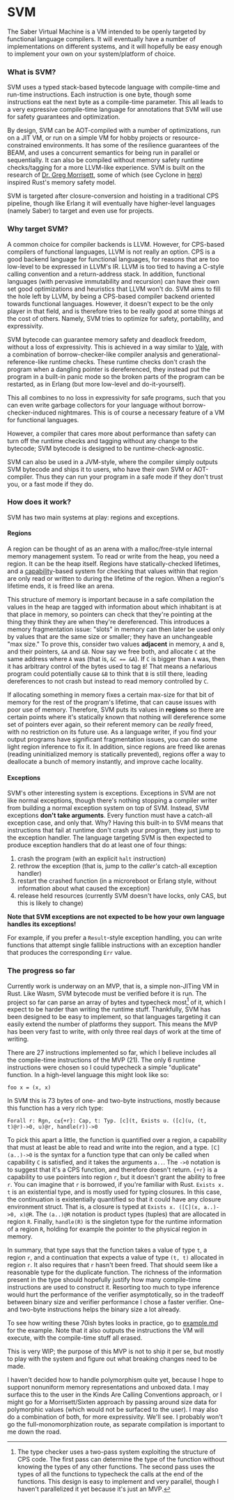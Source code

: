 # SVM

The Saber Virtual Machine is a VM intended to be openly targeted by functional language compilers. It will eventually have a number of implementations on different systems, and it will hopefully be easy enough to implement your own on your system/platform of choice.

### What is SVM?

SVM uses a typed stack-based bytecode language with compile-time and run-time instructions. Each instruction is one byte, though some instructions eat the next byte as a compile-time parameter. This all leads to a very expressive compile-time language for annotations that SVM will use for safety guarantees and optimization.

By design, SVM can be AOT-compiled with a number of optimizations, run on a JIT VM, or run on a simple VM for hobby projects or resource-constrained environments. It has some of the resilience guarantees of the BEAM, and uses a concurrent semantics for being run in parallel or sequentially. It can also be compiled without memory safety runtime checks/tagging for a more LLVM-like experience. SVM is built on the research of [Dr. Greg Morrisett](https://scholar.google.com/citations?user=Dswus94AAAAJ&hl=en), some of which (see Cyclone in [here](https://doc.rust-lang.org/reference/influences.html)) inspired Rust's memory safety model.

SVM is targeted after closure-conversion and hoisting in a traditional CPS pipeline, though like Erlang it will eventually have higher-level languages (namely Saber) to target and even use for projects.

### Why target SVM?

A common choice for compiler backends is LLVM. However, for CPS-based compilers of functional languages, LLVM is not really an option. CPS is a good backend language for functional languages, for reasons that are too low-level to be expressed in LLVM's IR. LLVM is too tied to having a C-style calling convention and a return-address stack. In addition, functional languages (with pervasive immutability and recursion) can have their own set good optimizations and heuristics that LLVM won't do. SVM aims to fill the hole left by LLVM, by being a CPS-based compiler backend oriented towards functional languages. However, it doesn't expect to be the only player in that field, and is therefore tries to be really good at some things at the cost of others. Namely, SVM tries to optimize for safety, portability, and expressivity.

SVM bytecode can guarantee memory safety and deadlock freedom, without a loss of expressivity. This is achieved in a way similar to [Vale](https://vale.dev/), with a combination of borrow-checker-like compiler analysis and generational-reference-like runtime checks. These runtime checks don't crash the program when a dangling pointer is dereferenced, they instead put the program in a built-in panic mode so the broken parts of the program can be restarted, as in Erlang (but more low-level and do-it-yourself). 

This all combines to no loss in expressivity for safe programs, such that you can even write garbage collectors for your language without borrow-checker-induced nightmares. This is of course a necessary feature of a VM for functional languages.

However, a compiler that cares more about performance than safety can turn off the runtime checks and tagging without any change to the bytecode; SVM bytecode is designed to be runtime-check-agnostic.

SVM can also be used in a JVM-style, where the compiler simply outputs SVM bytecode and ships it to users, who have their own SVM or AOT-compiler. Thus they can run your program in a safe mode if they don't trust you, or a fast mode if they do.

### How does it work?

SVM has two main systems at play: regions and exceptions. 

#### Regions

A region can be thought of as an arena with a malloc/free-style internal memory management system. To read or write from the heap, you need a region. It can be the heap itself. Regions have statically-checked lifetimes, and a [capability](https://dl.acm.org/doi/10.1145/292540.292564)-based system for checking that values within that region are only read or written to during the lifetime of the region. When a region's lifetime ends, it is freed like an arena.

This structure of memory is important because in a safe compilation the values in the heap are tagged with information about which inhabitant is at that place in memory, so pointers can check that they're pointing at the thing they think they are when they're dereferenced. This introduces a memory fragmentation issue: "slots" in memory can then later be used only by values that are the same size or smaller; they have an unchangeable "max size." To prove this, consider two values **adjacent** in memory, `A` and `B`, and their pointers, `&A` and `&B`. Now say we free both, and allocate `C` at the same address where `A` was (that is, `&C == &A`). If `C` is bigger than `A` was, then it has arbitrary control of the bytes used to tag `B`! That means a nefarious program could potentially cause `&B` to think that `B` is still there, leading dereferences to not crash but instead to read memory controlled by `C`.

If allocating something in memory fixes a certain max-size for that bit of memory for the rest of the program's lifetime, that can cause issues with poor use of memory. Therefore, SVM puts its values in **regions** so there are certain points where it's statically known that nothing will dereference some set of pointers ever again, so their referent memory can be _really_ freed, with no restriction on its future use. As a language writer, if you find your output programs have significant fragmentation issues, you can do some light region inference to fix it. In addition, since regions are freed like arenas (reading uninitialized memory is statically prevented), regions offer a way to deallocate a bunch of memory instantly, and improve cache locality.

#### Exceptions

SVM's other interesting system is exceptions. Exceptions in SVM are not like normal exceptions, though there's nothing stopping a compiler writer from building a normal exception system on top of SVM. Instead, SVM exceptions **don't take arguments**. Every function must have a catch-all exception case, and only that. Why? Having this built-in to SVM means that instructions that fail at runtime don't crash your program, they just jump to the exception handler. The language targeting SVM is then expected to produce exception handlers that do at least one of four things:

 1. crash the program (with an explicit `halt` instruction)
 2. rethrow the exception (that is, jump to the _caller's_ catch-all exception handler)
 3. restart the crashed function (in a microreboot or Erlang style, without information about what caused the exception)
 4. release held resources (currently SVM doesn't have locks, only CAS, but this is likely to change)

**Note that SVM exceptions are not expected to be how your own language handles its exceptions!**

For example, if you prefer a `Result`-style exception handling, you can write functions that attempt single fallible instructions with an exception handler that produces the corresponding `Err` value.

### The progress so far

Currently work is underway on an MVP, that is, a simple non-JITing VM in Rust. Like Wasm, SVM bytecode must be verified before it is run. The project so far can parse an array of bytes and typecheck most[^1] of it, which I expect to be harder than writing the runtime stuff. Thankfully, SVM has been designed to be easy to implement, so that languages targeting it can easily extend the number of platforms they support. This means the MVP has been very fast to write, with only three real days of work at the time of writing. 

[^1]: The type checker uses a two-pass system exploiting the structure of CPS code. The first pass can determine the type of the function without knowing the types of any other functions. The second pass uses the types of all the functions to typecheck the calls at the end of the functions. This design is easy to implement and very parallel, though I haven't parallelized it yet because it's just an MVP.

There are 27 instructions implemented so far, which I believe includes all the compile-time instructions of the MVP (21). The only 6 runtime instructions were chosen so I could typecheck a simple "duplicate" function. In a high-level language this might look like so:

```
foo x = (x, x)
```

In SVM this is 73 bytes of one- and two-byte instructions, mostly because this function has a very rich type:

```
Forall r: Rgn, c≤{+r}: Cap, t: Typ. [c](t, Exists u. ([c](u, (t, t)@r)->0, u)@r, handle(r))->0
```

To pick this apart a little, the function is quantified over a region, a capability that must at least be able to read and write into the region, and a type. `[C](a..)->0` is the syntax for a function type that can only be called when capability `C` is satisfied, and it takes the arguments `a..`. The `->0` notation is to suggest that it's a CPS function, and therefore doesn't return. `{+r}` is a capability to use pointers into region `r`, but it doesn't grant the ability to free `r`. You can imagine that `r` is borrowed, if you're familiar with Rust. `Exists x. t` is an existential type, and is mostly used for typing closures. In this case, the continuation is existentially quantified so that it could have any closure environment struct. That is, a closure is typed at `Exists x. ([C](x, a..)->0, x)@R`. The `(a..)@R` notation is product types (tuples) that are allocated in region `R`. Finally, `handle(R)` is the singleton type for the runtime information of a region `R`, holding for example the pointer to the physical region in memory.

In summary, that type says that the function takes a value of type `t`, a region `r`, and a continuation that expects a value of type `(t, t)` allocated in region `r`. It also requires that `r` hasn't been freed. That should seem like a reasonable type for the duplicate function. The richness of the information present in the type should hopefully justify how many compile-time instructions are used to construct it. Resorting too much to type inference would hurt the performance of the verifier asymptotically, so in the tradeoff between binary size and verifier performance I chose a faster verifier. One- and two-byte instructions helps the binary size a lot already.

To see how writing these 70ish bytes looks in practice, go to [example.md](https://github.com/RyanBrewer317/SVM/blob/main/src/example.md) for the example. Note that it also outputs the instructions the VM will execute, with the compile-time stuff all erased.

This is very WIP; the purpose of this MVP is not to ship it per se, but mostly to play with the system and figure out what breaking changes need to be made. 

I haven't decided how to handle polymorphism quite yet, because I hope to support nonuniform memory representations and unboxed data. I may surface this to the user in the Kinds Are Calling Conventions approach, or I might go for a Morrisett/Sixten approach by passing around size data for polymorphic values (which would not be surfaced to the user). I may also do a combination of both, for more expressivity. We'll see. I probably won't go the full-monomorphization route, as separate compilation is important to me down the road.